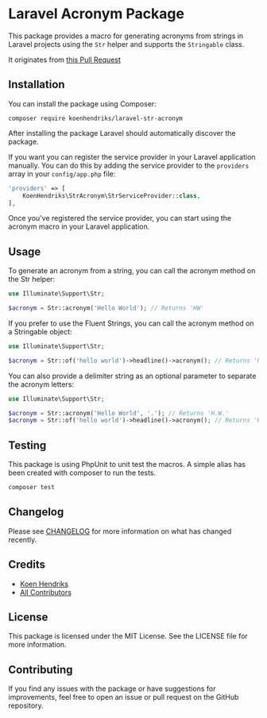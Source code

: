 # Laravel Acronym Package

This package provides a macro for generating acronyms from strings in Laravel projects using the `Str` helper and supports the `Stringable` class.

It originates from [this Pull Request](https://github.com/laravel/framework/pull/46615)

## Installation

You can install the package using Composer:

`composer require koenhendriks/laravel-str-acronym`

After installing the package Laravel should automatically discover the package. 

If you want you can register the service provider in your Laravel application manually. You can do this by adding the service provider to the `providers` array in your `config/app.php` file:

```php
'providers' => [
    KoenHendriks\StrAcronym\StrServiceProvider::class,
],
```
Once you've registered the service provider, you can start using the acronym macro in your Laravel application.

## Usage
To generate an acronym from a string, you can call the acronym method on the Str helper:

```php
use Illuminate\Support\Str;

$acronym = Str::acronym('Hello World'); // Returns 'HW'
```

If you prefer to use the Fluent Strings, you can call the acronym method on a Stringable object:

```php
use Illuminate\Support\Str;

$acronym = Str::of('hello world')->headline()->acronym(); // Returns 'HW'
```

You can also provide a delimiter string as an optional parameter to separate the acronym letters:

```php
use Illuminate\Support\Str;

$acronym = Str::acronym('Hello World', '.'); // Returns 'H.W.'
$acronym = Str::of('hello world')->headline()->acronym(); // Returns 'H.W.'

```

## Testing

This package is using PhpUnit to unit test the macros. A simple alias has been created with composer to run the tests. 

```bash
composer test
```

## Changelog

Please see [CHANGELOG](CHANGELOG.md) for more information on what has changed recently.

## Credits

- [Koen Hendriks](https://github.com/koenhendriks)
- [All Contributors](../../contributors)


## License
This package is licensed under the MIT License. See the LICENSE file for more information.

## Contributing
If you find any issues with the package or have suggestions for improvements, feel free to open an issue or pull request on the GitHub repository. 
